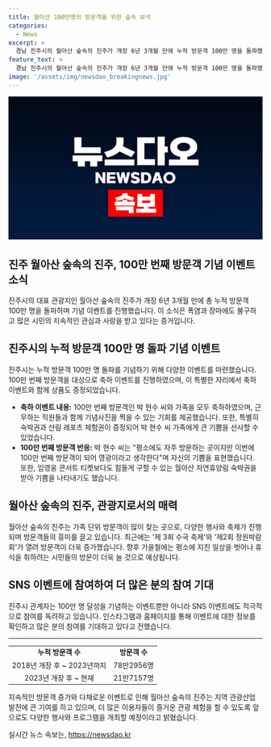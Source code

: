 ```yaml
---
title: 월아산 100만명의 방문객을 위한 숲속 보석
categories:
  - News
excerpt: >
  경남 진주시의 월아산 숲속의 진주가 개장 6년 3개월 만에 누적 방문객 100만 명을 돌파했다. 이를 기념해 100만 번째 방문객을 대상으로 축하 이벤트를 진행했으며, 100만 번째 방문객은 박 현수 씨와 가족으로, 숲속의 집 1일 숙박권 등의 선물을 받았다. 이러한 성과를 축하하고자 SNS 이벤트도 준비 중이며, 가을부터는 시민들의 휴식을 위해 더 많은 방문이 예상된다.
feature_text: >
  경남 진주시의 월아산 숲속의 진주가 개장 6년 3개월 만에 누적 방문객 100만 명을 돌파했다. 이를 기념해 100만 번째 방문객을 대상으로 축하 이벤트를 진행했으며, 100만 번째 방문객은 박 현수 씨와 가족으로, 숲속의 집 1일 숙박권 등의 선물을 받았다. 이러한 성과를 축하하고자 SNS 이벤트도 준비 중이며, 가을부터는 시민들의 휴식을 위해 더 많은 방문이 예상된다.
image: '/assets/img/newsdao_breakingnews.jpg'
---
```


<p><img src="/assets/img/newsdao_breakingnews.jpg" alt="ontimetimes 속보" /></p>

<h2><b>진주 월아산 숲속의 진주, 100만 번째 방문객 기념 이벤트 소식</b></h2>

<p data-ke-size="size16">진주시의 대표 관광지인 월아산 숲속의 진주가 개장 6년 3개월 만에 총 누적 방문객 100만 명을 돌파하며 기념 이벤트를 진행했습니다. 이 소식은 폭염과 장마에도 불구하고 많은 시민의 지속적인 관심과 사랑을 받고 있다는 증거입니다.</p>

<h2 data-ke-size="size26">진주시의 누적 방문객 100만 명 돌파 기념 이벤트</h2>

<p data-ke-size="size16">진주시는 누적 방문객 100만 명 돌파를 기념하기 위해 다양한 이벤트를 마련했습니다. 100만 번째 방문객을 대상으로 축하 이벤트를 진행하였으며, 이 특별한 자리에서 축하 이벤트와 함께 상품도 증정되었습니다.</p>

<ul>
<li><b>축하 이벤트 내용:</b> 100만 번째 방문객인 박 현수 씨와 가족을 모두 축하하였으며, 근무하는 직원들과 함께 기념사진을 찍을 수 있는 기회를 제공했습니다. 또한, 특별히 숙박권과 산림 레포츠 체험권이 증정되어 박 현수 씨 가족에게 큰 기쁨을 선사할 수 있었습니다.</li>
<li><b>100만 번째 방문객 반응:</b> 박 현수 씨는 "평소에도 자주 방문하는 곳이지만 이번에 100만 번째 방문객이 되어 영광이라고 생각한다"며 자신의 기쁨을 표현했습니다. 또한, 임영웅 콘서트 티켓보다도 힘들게 구할 수 있는 월아산 자연휴양림 숙박권을 받아 기쁨을 나타내기도 했습니다.</li>
</ul>

<h2 data-ke-size="size26">월아산 숲속의 진주, 관광지로서의 매력</h2>

<p data-ke-size="size16">월아산 숲속의 진주는 가족 단위 방문객이 많이 찾는 곳으로, 다양한 행사와 축제가 진행되며 방문객들의 흥미를 끌고 있습니다. 최근에는 '제 3회 수국 축제'와 '제2회 정원박람회'가 열려 방문객이 더욱 증가했습니다. 향후 가을철에는 평소에 지친 일상을 벗어나 휴식을 취하려는 시민들의 방문이 더욱 늘 것으로 예상됩니다.</p>

<h2 data-ke-size="size26">SNS 이벤트에 참여하여 더 많은 분의 참여 기대</h2>

<p data-ke-size="size16">진주시 관계자는 100만 명 달성을 기념하는 이벤트뿐만 아니라 SNS 이벤트에도 적극적으로 참여를 독려하고 있습니다. 인스타그램과 홈페이지를 통해 이벤트에 대한 정보를 확인하고 많은 분의 참여를 기대하고 있다고 전했습니다.</p>

<hr>

<table>
<tbody>
<tr>
<td style="text-align: center; height: 17px;"><b>누적 방문객 수</b></td>
<td style="text-align: center; height: 17px;"><b>방문객 수</b></td>
</tr>
<tr>
<td style="text-align: center; height: 17px;">2018년 개장 후 ~ 2023년까지</td>
<td style="text-align: center; height: 17px;">78만2956명</td>
</tr>
<tr>
<td style="text-align: center; height: 17px;">2023년 개장 후 ~ 현재</td>
<td style="text-align: center; height: 17px;">21만7157명</td>
</tr>
</tbody>
</table>

<p data-ke-size="size16">지속적인 방문객 증가와 다채로운 이벤트로 인해 월아산 숲속의 진주는 지역 관광산업 발전에 큰 기여를 하고 있으며, 더 많은 이용자들이 즐거운 관광 체험을 할 수 있도록 앞으로도 다양한 행사와 프로그램을 개최할 예정이라고 밝혔습니다.</p>
실시간 뉴스 속보는, <a href="https://newsdao.kr" rel="dofollow">https://newsdao.kr</a>


